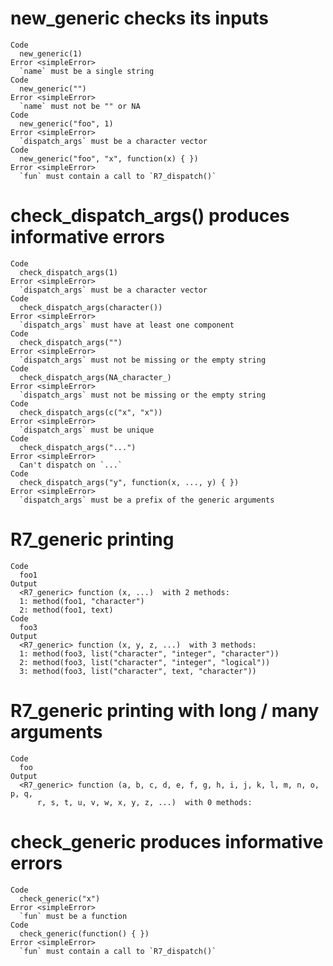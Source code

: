 # new_generic checks its inputs

    Code
      new_generic(1)
    Error <simpleError>
      `name` must be a single string
    Code
      new_generic("")
    Error <simpleError>
      `name` must not be "" or NA
    Code
      new_generic("foo", 1)
    Error <simpleError>
      `dispatch_args` must be a character vector
    Code
      new_generic("foo", "x", function(x) { })
    Error <simpleError>
      `fun` must contain a call to `R7_dispatch()`

# check_dispatch_args() produces informative errors

    Code
      check_dispatch_args(1)
    Error <simpleError>
      `dispatch_args` must be a character vector
    Code
      check_dispatch_args(character())
    Error <simpleError>
      `dispatch_args` must have at least one component
    Code
      check_dispatch_args("")
    Error <simpleError>
      `dispatch_args` must not be missing or the empty string
    Code
      check_dispatch_args(NA_character_)
    Error <simpleError>
      `dispatch_args` must not be missing or the empty string
    Code
      check_dispatch_args(c("x", "x"))
    Error <simpleError>
      `dispatch_args` must be unique
    Code
      check_dispatch_args("...")
    Error <simpleError>
      Can't dispatch on `...`
    Code
      check_dispatch_args("y", function(x, ..., y) { })
    Error <simpleError>
      `dispatch_args` must be a prefix of the generic arguments

# R7_generic printing

    Code
      foo1
    Output
      <R7_generic> function (x, ...)  with 2 methods:
      1: method(foo1, "character")
      2: method(foo1, text)
    Code
      foo3
    Output
      <R7_generic> function (x, y, z, ...)  with 3 methods:
      1: method(foo3, list("character", "integer", "character"))
      2: method(foo3, list("character", "integer", "logical"))
      3: method(foo3, list("character", text, "character"))

# R7_generic printing with long / many arguments

    Code
      foo
    Output
      <R7_generic> function (a, b, c, d, e, f, g, h, i, j, k, l, m, n, o, p, q, 
          r, s, t, u, v, w, x, y, z, ...)  with 0 methods:

# check_generic produces informative errors

    Code
      check_generic("x")
    Error <simpleError>
      `fun` must be a function
    Code
      check_generic(function() { })
    Error <simpleError>
      `fun` must contain a call to `R7_dispatch()`

